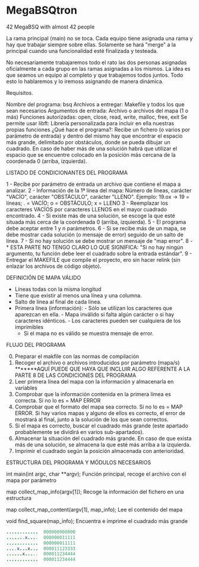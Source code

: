 # MegaBSQtron
 42 MegaBSQ with almost 42 people

La rama principal (main) no se toca. Cada equipo tiene asignada una rama y hay que trabajar siempre sobre ellas. Solamente se hará "merge" a la principal cuando una funcionalidad esté finalizada y testeada.

No necesariamente trabajaremos todo el rato las dos personas asignadas oficialmente a cada grupo en las ramas asignadas a los mismos. La idea es que seamos un equipo al completo y que trabajemos todos juntos. Todo esto lo hablaremos y lo iremoss asignando de manera dinámica.

Requisitos.

Nombre del programa: bsq
Archivos a entregar: Makefile y todos los que sean necesarios
Argumentos de entrada: Archivo o archivos del mapa (1 o más)
Funciones autorizadas: open, close, read, write, malloc, free, exit
Se permite usar libft: Librería personalizada para incluir en ella nuestras propias funciones
¿Qué hace el programa?: Recibe un fichero (o varios por parámetro de entrada) y dentro del mismo hay que encontrar el espacio más grande, delimitado por obstáculos, donde se pueda dibujar un cuadrado. En caso de haber más de una solución habrá que utilizar el espacio que se encuentre colocado en la posición más cercana de la coordenada 0 (arriba, izquierda).

LISTADO DE CONDICIONANTES DEL PROGRAMA

1 - Recibe por parámetro de entrada un archivo que contiene el mapa a analizar.
2 - Información de la 1ª línea del mapa: Número de líneas, carácter "VACÍO", carácter "OBSTÁCULO", carácter "LLENO". Ejemplo: 19.ox -> 19 = líneas; . = VACÍO; o = OBSTÁCULO; x = LLENO
3 - Reemplazar los caracteres VACÍOS por caracteres LLENOS en el mayor cuadrado encontrado.
4 - Si existe más de una solución, se escoge la que esté situada más cerca de la coordenada 0 (arriba, izquierda).
5 - El programa debe aceptar entre 1 y n parámetros.
6 - Si se recibe más de un mapa, se debe mostrar cada solución (o mensaje de error) seguido de un salto de línea.
7 - Si no hay solución se debe mostrar un mensaje de "map error".
8 - * ESTA PARTE NO TENGO CLARO LO QUE SIGNIFICA: "Si no hay ningún argumento, tu función debe leer el cuadrado sobre la entrada estándar".
9 - Entregar el MAKEFILE que compile el proyecto, ero sin hacer relink (sin enlazar los archivos de código objeto).

DEFINICIÓN DE MAPA VÁLIDO

- Líneas todas con la misma longitud
- Tiene que existir al menos una línea y una columna.
- Salto de línea al final de cada línea.
- Primera línea (información):
                           - Sólo se utilizan los caracteres que aparezcan en ella.
                           - Mapa inválido si falta algún carácter o si hay caracteres idénticos.
                           - Los caracteres pueden ser cualquiera de los imprimibles
  - Si el mapa no es válido se muestra mensaje de error.

FLUJO DEL PROGRAMA

0. Preparar el makfile con las normas de compilación
1. Recoger el archivo o archivos introducidos por parámetro (mapa/s) *******AQUÍ PUEDE QUE HAYA QUE INCLUIR ALGO REFERENTE A LA PARTE 8 DE LAS CONDICIONES DEL PROGRAMA
2. Leer primera línea del mapa con la información y almacenarla en variables
3. Comprobar que la información contenida en la primera límea es correcta. Si no lo es = MAP ERROR
4. Comprobar que el formato del mapa sea correcto. Si no lo es = MAP ERROR. Si hay varios mapas y alguno de ellos es correcto, el error de mostrará al final, junto a la solución de los que sean correctos.
5. Si el mapa es correcto, buscar el cuadrado más grande (este apartado probablemente se dividirá en varios sub-apartados).
6. Almacenar la situación del cuadrado más grande. En caso de que exista más de una solución, se almacena la que esté más arriba a la izquierda.
7. Imprimir el cuadrado según la posición almacenada con anterioridad.

ESTRUCTURA DEL PROGRAMA Y MÓDULOS NECESARIOS

int main(int argc, char **argv); Función principal, recoge el archivo con el mapa por parámetro

map collect_map_info(argv[1]); Recoge la información del fichero en una estructura

map collect_map_content(argv[1], map_info); Lee el contenido del mapa

void find_square(map_info); Encuentra e imprime el cuadrado más grande

``` java
............  000000000000
.......x....  000000011111
............  000000011111
....x...x...  000011123333
......x.....  000011234444
............  000011234444
```
